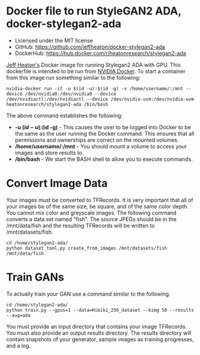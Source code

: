 # Docker file to run StyleGAN2 ADA, docker-stylegan2-ada
* Licensed under the MIT license
* GitHub: https://github.com/jeffheaton/docker-stylegan2-ada
* DockerHub: https://hub.docker.com/r/heatonresearch/stylegan2-ada

[Jeff Heaton's](http://www.heatonresearch.com) Docker image for running Stylegan2 ADA with GPU. This dockerfile is intended to be run from [NVIDIA Docker](https://github.com/NVIDIA/nvidia-docker). To start a container from this image run something similar to the following:

```
nvidia-docker run -it -u $(id -u):$(id -g) -v /home/username/:/mnt --device /dev/nvidia0:/dev/nvidia0 --device /dev/nvidiactl:/dev/nvidiactl --device /dev/nvidia-uvm:/dev/nvidia-uvm heatonresearch/stylegan2-ada /bin/bash
```

The above command establishes the following:

* **-u $(id -u):$(id -g)** - This causes the user to be logged into Docker to be the same as the user running the Docker command.  This ensures that all permissions and ownerships are correct on the mounted volumes.
* **/home/username/:/mnt** - You should mount a volume to access your images and store results to.
* **/bin/bash** - We start the BASH shell to allow you to execute commands.

# Convert Image Data

Your images must be converted to TFRecords. It is very important that all of your images be of the same size, be square, and of the same color depth. You cannot mix color and greyscale images.  The following command converts a data set named "fish".  The source JPEGs should be in the /mnt/data/fish and the resulting TFRecords will be written to /mnt/datasets/fish.

```
cd /home/stylegan2-ada/
python dataset_tool.py create_from_images /mnt/datasets/fish /mnt/data/fish
```

# Train GANs

To actually train your GAN use a command similar to the following.

```
cd /home/stylegan2-ada/
python train.py --gpus=1 --data=Hibiki_256_dataset --kimg 50 --results --aug=ada
```

You must provide an input directory that contains your image TFRecords. You must also provide an output results directory.  The results directory will contain snapshots of your generator, sample images as training progresses, and a log.
